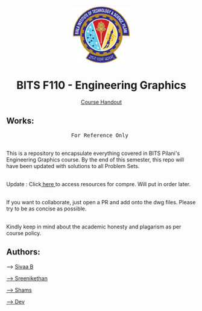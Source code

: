 # <br>
<p align="center">
<img src="./images/BITS_Pilani-Logo.svg.png" alt="logo" height="150"/>
</p>

<h1 align="center">
BITS F110 - Engineering Graphics
</h1>

<p align="center">
  <a href="">Course Handout</a>
</p>


## Works:

<pre align="center">
For Reference Only 
</pre>

<br>This is a repository to encapsulate everything covered in BITS Pilani's Engineering Graphics course. By the end of this semester, this repo will have been updated with solutions to all Problem Sets. 

<br> Update : Click<a href ="https://drive.google.com/drive/folders/10Z5rUkviYLy1Rtfp3twTkVCVa-RhKc6F"> here </a> to access resources for compre. Will put in order later. 

<br>If you want to collaborate, just open a PR and add onto the dwg files. Please try to be as concise as possible.

<br>Kindly keep in mind about the academic honesty and plagarism as per course policy. 

</p>

## Authors: 

<p> --> <a href = "https://github.com/SivaaB">Sivaa B</p> 
<p> --> <a href = "https://github.com/SreenikethanI">Sreenikethan</p> 
<p> --> <a href = "https://github.com/arkham2424"> Shams </p>
<p> --> <a href = "https://github.com/dev7777777dahiya"> Dev </p>


